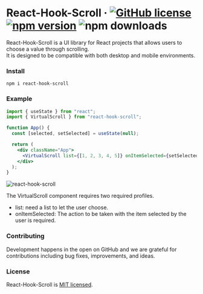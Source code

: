 # React-Hook-Scroll &middot; [![GitHub license](https://img.shields.io/badge/license-MIT-blue.svg)](https://github.com/imb96/react-hook-scroll/blob/main/LICENSE) [![npm version](https://img.shields.io/npm/v/react-hook-scroll.svg?style=flat)](https://www.npmjs.com/package/react-hook-scroll) ![npm downloads](https://img.shields.io/npm/dt/react-hook-scroll)

React-Hook-Scroll is a UI library for React projects that allows users to choose a value through scrolling.<br/>
It is designed to be compatible with both desktop and mobile environments.

### Install

```shell
npm i react-hook-scroll
```

### Example

```jsx
import { useState } from "react";
import { VirtualScroll } from "react-hook-scroll";

function App() {
  const [selected, setSelected] = useState(null);

  return (
    <div className="App">
      <VirtualScroll list={[1, 2, 3, 4, 5]} onItemSelected={setSelected} />
    </div>
  );
}
```

![react-hook-scroll](https://github.com/imb96/react-hook-scroll/assets/71740032/8da48170-0516-4f49-bff8-f23d5fbf8d70)

The VirtualScroll component requires two required profiles.

- list: need a list to let the user choose.
- onItemSelected: The action to be taken with the item selected by the user is required.

### Contributing

Development happens in the open on GitHub and we are grateful for contributions
including bug fixes, improvements, and ideas.

### License

React-Hook-Scroll is [MIT licensed](./LICENSE).
